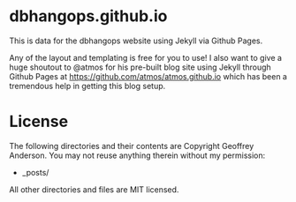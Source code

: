 dbhangops.github.io
===================

This is data for the dbhangops website using Jekyll via Github Pages.

Any of the layout and templating is free for you to use!  I also want to
give a huge shoutout to @atmos for his pre-built blog site using Jekyll
through Github Pages at https://github.com/atmos/atmos.github.io which 
has been a tremendous help in getting this blog setup.

License
=======
The following directories and their contents are Copyright Geoffrey Anderson. You may not reuse anything therein without my permission:

*    _posts/

All other directories and files are MIT licensed.

